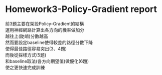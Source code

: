 # Homework3-Policy-Gradient report

前3題主要在架設Policy-Gradient的結構  
運用神經網路計算出各方向的機率做加分  
越往上(陡峭)分數越高  
然而要設定baseline使得較差的路徑分數下降  
使得最佳路徑容易突出(3、4題)  
而後從採樣方式(5題)  
和baseline取法(各方向期望值)做優化(6題)  
使之更快速完成訓練
